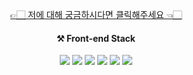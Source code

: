<div align="center">
  
[👉🏻 저에 대해 궁금하시다면 클릭해주세요 👈🏻](https://accurate-vest-c23.notion.site/a281aeaaf21c4c8e86db0ac110dcf1a5)

#### ⚒ Front-end Stack
<img src="https://img.shields.io/badge/JavaScript-F7DF1E?style=flat-square&logo=JavaScript&logoColor=000000" />
<img src="https://img.shields.io/badge/TypeScript-3178C6?style=flat-square&logo=TypeScript&logoColor=white" />
<img src="https://img.shields.io/badge/React-61DAFB?style=flat-square&logo=React&logoColor=000000" />
<img src="https://img.shields.io/badge/Next.js-ffffff?style=flat-square&logo=Next.js&logoColor=000000" />
<img src="https://img.shields.io/badge/Svelte-FF3E00?style=flat-square&logo=Svelte&logoColor=white" />
<img src="https://img.shields.io/badge/Vue-4FC08D?style=flat-square&logo=vuedotjs&logoColor=000000" />
  
</div>

